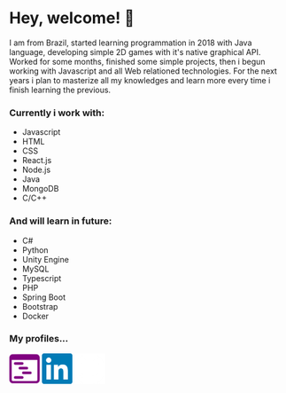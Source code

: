 # Hey, welcome! 🌌

I am from Brazil, started learning programmation in 2018 with Java language, developing simple 2D games with it's native graphical API. Worked for some months, finished some simple projects, then i begun working with Javascript and all Web relationed technologies. For the next years i plan to masterize all my knowledges and learn more every time i finish learning the previous.

### Currently i work with:
+ Javascript
+ HTML
+ CSS
+ React.js
+ Node.js
+ Java
+ MongoDB
+ C/C++

### And will learn in future:
+ C#
+ Python
+ Unity Engine
+ MySQL
+ Typescript
+ PHP
+ Spring Boot
+ Bootstrap
+ Docker

### My profiles...
[<img alt="Portfolio Icon" src="./favicon.ico" width="55px" height="55px" title="Portfolio"/>](https://astroxii.github.io)
[<img alt="LinkedIn Icon" src="./linkedin.png" width="55px" height="55px" title="LinkedIn"/>](https://www.linkedin.com/in/pedroabinotti)
[<img alt="GitHub Icon" src="./github.png" width="55px" height="55px" title="GitHub"/>](https://www.github.com/astroxii)
